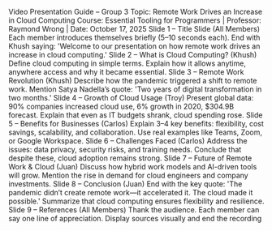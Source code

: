 Video Presentation Guide – Group 3
 Topic: Remote Work Drives an Increase in Cloud Computing
 Course: Essential Tooling for Programmers | Professor: Raymond Wrong | Date: October 17, 2025
 Slide 1 – Title Slide (All Members)
 Each member introduces themselves briefly (5–10 seconds each). End with Khush saying: 'Welcome to our presentation on how remote work drives an increase in cloud computing.'
 Slide 2 – What is Cloud Computing? (Khush)
 Define cloud computing in simple terms.
 Explain how it allows anytime, anywhere access and why it became essential.
 Slide 3 – Remote Work Revolution (Khush)
 Describe how the pandemic triggered a shift to remote work.
 Mention Satya Nadella’s quote: 'Two years of digital transformation in two months.'
 Slide 4 – Growth of Cloud Usage (Troy)
 Present global data: 90% companies increased cloud use, 6% growth in 2020, $304.9B forecast.
 Explain that even as IT budgets shrank, cloud spending rose.
 Slide 5 – Benefits for Businesses (Carlos)
 Explain 3–4 key benefits: flexibility, cost savings, scalability, and collaboration.
 Use real examples like Teams, Zoom, or Google Workspace.
 Slide 6 – Challenges Faced (Carlos)
 Address the issues: data privacy, security risks, and training needs.
 Conclude that despite these, cloud adoption remains strong.
 Slide 7 – Future of Remote Work & Cloud (Juan)
 Discuss how hybrid work models and AI-driven tools will grow.
 Mention the rise in demand for cloud engineers and company investments.
 Slide 8 – Conclusion (Juan)
 End with the key quote: 'The pandemic didn’t create remote work—it accelerated it. The cloud made it possible.'
 Summarize that cloud computing ensures flexibility and resilience.
 Slide 9 – References (All Members)
 Thank the audience. Each member can say one line of appreciation.
 Display sources visually and end the recording
